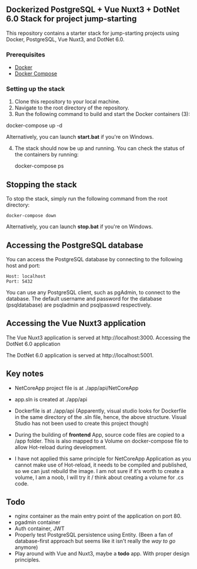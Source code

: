 ## Dockerized PostgreSQL + Vue Nuxt3 + DotNet 6.0 Stack for project jump-starting

This repository contains a starter stack for jump-starting projects using Docker, PostgreSQL, Vue Nuxt3, and DotNet 6.0.

### Prerequisites

- [Docker](https://www.docker.com/)
- [Docker Compose](https://docs.docker.com/compose/)

### Setting up the stack

1. Clone this repository to your local machine.
2. Navigate to the root directory of the repository.
3. Run the following command to build and start the Docker containers (3):

docker-compose up -d

Alternatively, you can launch **start.bat** if you're on Windows.

4. The stack should now be up and running. You can check the status of the containers by running:

    docker-compose ps

## Stopping the stack

To stop the stack, simply run the following command from the root directory:

    docker-compose down

Alternatively, you can launch **stop.bat** if you're on Windows.

## Accessing the PostgreSQL database

You can access the PostgreSQL database by connecting to the following host and port:

    Host: localhost
    Port: 5432

You can use any PostgreSQL client, such as pgAdmin, to connect to the database. The default username and password for the database (psqldatabase) are psqladmin and psqlpasswd respectively.

## Accessing the Vue Nuxt3 application

The Vue Nuxt3 application is served at http://localhost:3000.
Accessing the DotNet 6.0 application

The DotNet 6.0 application is served at http://localhost:5001.

## Key notes

- NetCoreApp project file is at ./app/api/NetCoreApp
- app.sln is created at ./app/api
- Dockerfile is at ./app/api
(Apparently, visual studio looks for Dockerfile in the same directory of the .sln file, hence, the above structure. Visual Studio has not been used to create this project though)

- During the building of **frontend** App, source code files are copied to a /app folder. This is also mapped to a Volume on docker-compose file to allow Hot-reload during development.

- I have not applied this same principle for NetCoreApp Application as you cannot make use of Hot-reload, it needs to be compiled and published, so we can just rebuild the image. I am not sure if it's worth to create a volume, I am a noob, I will try it / think about creating a volume for .cs code.



## Todo

 - nginx container as the main entry point of the application on port 80.
 - pgadmin container
 - Auth container, JWT
 - Properly test PostgreSQL persistence using Entity. (Been a fan of database-first approach but seems like it isn't really the *way to go* anymore)
 - Play around with Vue and Nuxt3, maybe a **todo** app. With proper design principles.